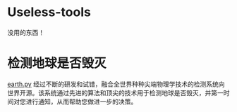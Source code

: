 # Useless-tools
没用的东西！

# 检测地球是否毁灭

[earth.py](https://github.com/Howey1106/Useless-tools/blob/main/earth.py)
经过不断的研发和试错，融合全世界种种尖端物理学技术的检测系统向世界开源。该系统通过先进的算法和顶尖的技术用于检测地球是否毁灭，并第一时间对您进行通知，从而帮助您做进一步的决策。
